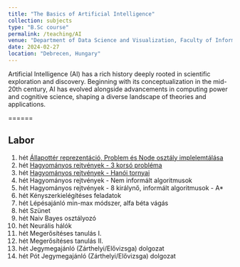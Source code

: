 ```yaml
---
title: "The Basics of Artificial Intelligence"
collection: subjects
type: "B.Sc course"
permalink: /teaching/AI
venue: "Department of Data Science and Visualization, Faculty of Informatics, University of Debrecen"
date: 2024-02-27
location: "Debrecen, Hungary"
---
```


Artificial Intelligence (AI) has a rich history deeply rooted in scientific exploration and discovery. Beginning with its conceptualization in the mid-20th century, AI has evolved alongside advancements in computing power and cognitive science, shaping a diverse landscape of theories and applications.

======

## Labor

1. hét	[Állapottér reprezentáció, Problem és Node osztály implelemtálása](../materials/AI/lesson_1)
2. hét  [Hagyományos rejtvények - 3 korsó probléma](../materials/AI/lesson_2)
3. hét	[Hagyományos rejtvények - Hanói tornyai](../materials/AI/lesson_3)
4. hét	Hagyományos rejtvények - Nem informált algoritmusok
5. hét	Hagyományos rejtvények - 8 királynő, informált algoritmusok - A*
6. hét	Kényszerkielégítéses feladatok
7. hét	Lépésajánló min-max módszer, alfa béta vágás
8. hét	Szünet
9. hét	Naiv Bayes osztályozó
10. hét	Neurális hálók
11. hét	Megerősítéses tanulás I.
12. hét	Megerősítéses tanulás II.
13. hét	Jegymegajánló (Zárthelyi/Elővizsga) dolgozat
14. hét	Pót Jegymegajánló (Zárthelyi/Elővizsga) dolgozat